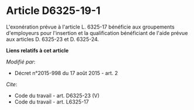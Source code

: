 # Article D6325-19-1

L'exonération prévue à l'article L. 6325-17 bénéficie aux   groupements d'employeurs pour l'insertion et la qualification
bénéficiant de l'aide prévue aux articles D. 6325-23 et D. 6325-24.

**Liens relatifs à cet article**

_Modifié par_:

  - Décret n°2015-998 du 17 août 2015 - art. 2

_Cite_:

  - Code du travail - art. D6325-23 (V)
  - Code du travail - art. L6325-17
